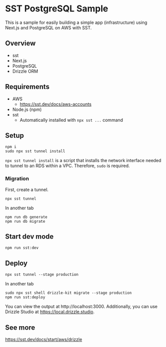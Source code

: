 # SST PostgreSQL Sample

This is a sample for easily building a simple app (infrastructure) using Next.js and PostgreSQL on AWS with SST.

## Overview

- sst
- Next.js
- PostgreSQL
- Drizzle ORM

## Requirements

- AWS
  - https://sst.dev/docs/aws-accounts
- Node.js (npm)
- sst
  - Automatically installed with `npx sst ...` command

## Setup

```
npm i
sudo npx sst tunnel install
```

`npx sst tunnel install` is a script that installs the network interface needed to tunnel to an RDS within a VPC. Therefore, `sudo` is required.

### Migration

First, create a tunnel.
```
npx sst tunnel
```

In another tab

```
npm run db generate
npm run db migrate
```

## Start dev mode

```
npm run sst:dev
```

## Deploy

```
npx sst tunnel --stage production
```

In another tab

```
sudo npx sst shell drizzle-kit migrate --stage production
npm run sst:deploy
```

You can view the output at http://localhost:3000.
Additionally, you can use Drizzle Studio at https://local.drizzle.studio.

## See more

https://sst.dev/docs/start/aws/drizzle
